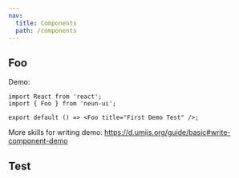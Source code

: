 ```yaml
---
nav:
  title: Components
  path: /components
---
```


## Foo

Demo:

```tsx
import React from 'react';
import { Foo } from 'neun-ui';

export default () => <Foo title="First Demo Test" />;
```

More skills for writing demo: https://d.umijs.org/guide/basic#write-component-demo

## Test